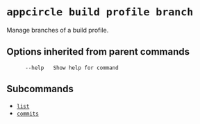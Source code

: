 # `appcircle build profile branch`

Manage branches of a build profile.

## Options inherited from parent commands

```plaintext
      --help   Show help for command
```

## Subcommands

- [`list`](list.md)
- [`commits`](commits.md)

